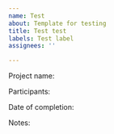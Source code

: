 ```yaml
---
name: Test
about: Template for testing
title: Test test
labels: Test label
assignees: ''

---
```


Project name:

Participants:

Date of completion:

Notes:
